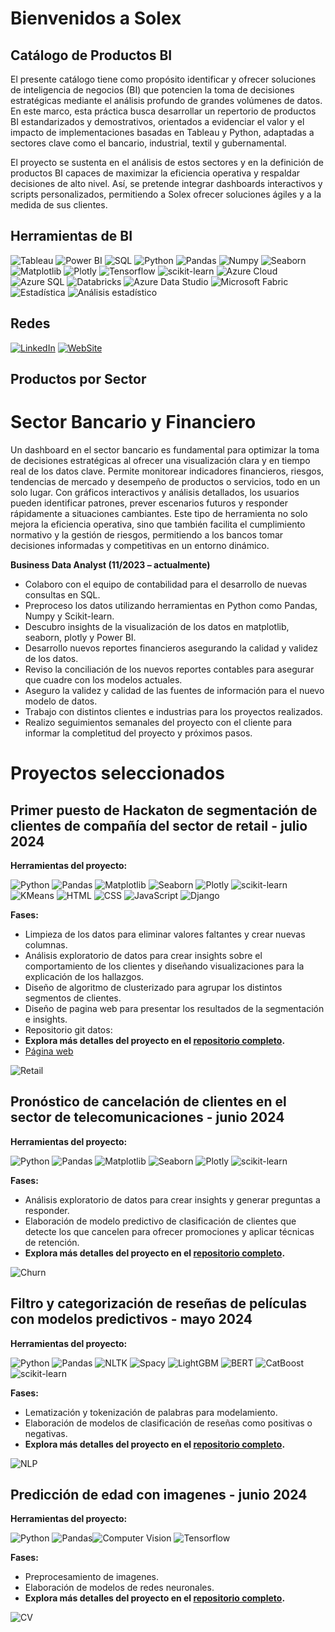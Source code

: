 # Bienvenidos a Solex
## Catálogo de Productos BI
El presente catálogo tiene como propósito identificar y ofrecer soluciones de inteligencia de negocios (BI) que potencien la toma de decisiones estratégicas mediante el análisis profundo de grandes volúmenes de datos. En este marco, esta práctica busca desarrollar un repertorio de productos BI estandarizados y demostrativos, orientados a evidenciar el valor y el impacto de implementaciones basadas en Tableau y Python, adaptadas a sectores clave como el bancario, industrial, textil y gubernamental.

El proyecto se sustenta en el análisis de estos sectores y en la definición de productos BI capaces de maximizar la eficiencia operativa y respaldar decisiones de alto nivel. Así, se pretende integrar dashboards interactivos y scripts personalizados, permitiendo a Solex ofrecer soluciones ágiles y a la medida de sus clientes.

## Herramientas de BI

![Tableau](https://img.shields.io/badge/Tableau-007fff?style=for-the-badge&logo=power-bi&logoColor=white)
![Power BI](https://img.shields.io/badge/Power_BI-FFBE00?style=for-the-badge&logo=power-bi&logoColor=white)
![SQL](https://img.shields.io/badge/SQL-ff8000?style=for-the-badge&logo=power-bi&logoColor=white)
![Python](https://img.shields.io/badge/python-357ebd?style=for-the-badge&logo=python&logoColor=white)
![Pandas](https://img.shields.io/badge/pandas-%23357ebd.svg?style=for-the-badge&logo=pandas&logoColor=white)
![Numpy](https://img.shields.io/badge/numpy-%23357ebd.svg?style=for-the-badge&logo=numpy&logoColor=white)
![Seaborn](https://img.shields.io/badge/Seaborn-357ebd?style=for-the-badge)
![Matplotlib](https://img.shields.io/badge/Matplotlib-357ebd?style=for-the-badge)
![Plotly](https://img.shields.io/badge/Plotly-357ebd?style=for-the-badge)
![Tensorflow](https://img.shields.io/badge/Tensorflow-%23357ebd.svg?style=for-the-badge&logo=tensorflow&logoColor=white)
![scikit-learn](https://img.shields.io/badge/scikit--learn-%23357ebd.svg?style=for-the-badge&logo=scikit-learn&logoColor=white)
![Azure Cloud](https://img.shields.io/badge/Azure_Cloud-%23357ebd.svg?style=for-the-badge)
![Azure SQL](https://img.shields.io/badge/Azure_SQL-%23357ebd.svg?style=for-the-badge)
![Databricks](https://img.shields.io/badge/Databricks-%23357ebd.svg?style=for-the-badge)
![Azure Data Studio](https://img.shields.io/badge/Azure_Data_Studio-%23357ebd.svg?style=for-the-badge)
![Microsoft Fabric](https://img.shields.io/badge/Microsoft_Fabric-%23357ebd.svg?style=for-the-badge)
![Estadística](https://img.shields.io/badge/Estad%C3%ADstica-%23357ebd.svg?style=for-the-badge)
![Análisis estadístico](https://img.shields.io/badge/An%C3%A1lisis_Estad%C3%ADstico-%23357ebd.svg?style=for-the-badge)

## Redes

[![LinkedIn](https://img.shields.io/badge/LinkedIn-0077B5?style=for-the-badge&logo=linkedin&logoColor=white)](https://www.linkedin.com/in/jecj/)
[![WebSite](https://img.shields.io/badge/WebSite-0077B5?style=for-the-badge&logo=website&logoColor=white)](mailto:santicar1809@gmail.com)

## Productos por Sector

# Sector Bancario y Financiero

Un dashboard en el sector bancario es fundamental para optimizar la toma de decisiones estratégicas al ofrecer una visualización clara y en tiempo real de los datos clave. Permite monitorear indicadores financieros, riesgos, tendencias de mercado y desempeño de productos o servicios, todo en un solo lugar. Con gráficos interactivos y análisis detallados, los usuarios pueden identificar patrones, prever escenarios futuros y responder rápidamente a situaciones cambiantes. Este tipo de herramienta no solo mejora la eficiencia operativa, sino que también facilita el cumplimiento normativo y la gestión de riesgos, permitiendo a los bancos tomar decisiones informadas y competitivas en un entorno dinámico.

**Business Data Analyst (11/2023 – actualmente)**

- Colaboro con el equipo de contabilidad para el desarrollo de nuevas consultas en SQL.
- Preproceso los datos utilizando herramientas en Python como Pandas, Numpy y Scikit-learn.
- Descubro insights de la visualización de los datos en matplotlib, seaborn, plotly y Power BI.
- Desarrollo nuevos reportes financieros asegurando la calidad y validez de los datos.
- Reviso la conciliación de los nuevos reportes contables para asegurar que cuadre con los modelos actuales.
- Aseguro la validez y calidad de las fuentes de información para el nuevo modelo de datos.
- Trabajo con distintos clientes e industrias para los proyectos realizados.
- Realizo seguimientos semanales del proyecto con el cliente para informar la completitud del proyecto y próximos pasos.

# Proyectos seleccionados

## Primer puesto de Hackaton de segmentación de clientes de compañía del sector de retail - julio 2024

**Herramientas del proyecto:**

![Python](https://img.shields.io/badge/python-357ebd?style=for-the-badge&logo=python&logoColor=white) 
![Pandas](https://img.shields.io/badge/pandas-%23357ebd.svg?style=for-the-badge&logo=pandas&logoColor=white)
![Matplotlib](https://img.shields.io/badge/Matplotlib-357ebd?style=for-the-badge)
![Seaborn](https://img.shields.io/badge/Seaborn-357ebd?style=for-the-badge)
![Plotly](https://img.shields.io/badge/Plotly-357ebd?style=for-the-badge)
![scikit-learn](https://img.shields.io/badge/scikit--learn-%23357ebd.svg?style=for-the-badge&logo=scikit-learn&logoColor=white)
![KMeans](https://img.shields.io/badge/KMeans-0078D7?style=for-the-badge&logo=scikitlearn&logoColor=white)
![HTML](https://img.shields.io/badge/HTML5-E34F26?style=for-the-badge&logo=html5&logoColor=white)
![CSS](https://img.shields.io/badge/CSS3-1572B6?style=for-the-badge&logo=css3&logoColor=white)
![JavaScript](https://img.shields.io/badge/JavaScript-F7DF1E?style=for-the-badge&logo=javascript&logoColor=black)
![Django](https://img.shields.io/badge/Django-092E20?style=for-the-badge&logo=django&logoColor=white)

**Fases:**

- Limpieza de los datos para eliminar valores faltantes y crear nuevas columnas. 
- Análisis exploratorio de datos para crear insights sobre el comportamiento de los clientes y diseñando visualizaciones para la explicación de los hallazgos. 
- Diseño de algoritmo de clusterizado para agrupar los distintos segmentos de clientes.
- Diseño de pagina web para presentar los resultados de la segmentación e insights. 
- Repositorio git datos: 
- **Explora más detalles del proyecto en el [repositorio completo](https://github.com/HidenLacan/Hackaton-data).**
- [Página web](https://hackatonersfrontend.onrender.com/)

![Retail](/assets/img/retail.jpeg)

## Pronóstico de cancelación de clientes en el sector de telecomunicaciones - junio 2024

**Herramientas del proyecto:**

![Python](https://img.shields.io/badge/python-357ebd?style=for-the-badge&logo=python&logoColor=white)
![Pandas](https://img.shields.io/badge/pandas-%23357ebd.svg?style=for-the-badge&logo=pandas&logoColor=white)
![Matplotlib](https://img.shields.io/badge/Matplotlib-357ebd?style=for-the-badge)
![Seaborn](https://img.shields.io/badge/Seaborn-357ebd?style=for-the-badge)
![Plotly](https://img.shields.io/badge/Plotly-357ebd?style=for-the-badge)
![scikit-learn](https://img.shields.io/badge/scikit--learn-%23357ebd.svg?style=for-the-badge&logo=scikit-learn&logoColor=white)

**Fases:**

- Análisis exploratorio de datos para crear insights y generar preguntas a responder. 
- Elaboración de modelo predictivo de clasificación de clientes que detecte los que cancelen para ofrecer promociones y aplicar técnicas de retención.
- **Explora más detalles del proyecto en el [repositorio completo](https://github.com/santicar1809/interconect).**

![Churn](/assets/img/churn.jpeg)

## Filtro y categorización de reseñas de películas con modelos predictivos - mayo 2024

**Herramientas del proyecto:**

![Python](https://img.shields.io/badge/python-357ebd?style=for-the-badge&logo=python&logoColor=white)
![Pandas](https://img.shields.io/badge/pandas-%23357ebd.svg?style=for-the-badge&logo=pandas&logoColor=white)
![NLTK](https://img.shields.io/badge/NLTK-357ebd?style=for-the-badge)
![Spacy](https://img.shields.io/badge/Spacy-357ebd?style=for-the-badge)
![LightGBM](https://img.shields.io/badge/LightGBM-017E7E?style=for-the-badge&logo=LightGBM&logoColor=white)
![BERT](https://img.shields.io/badge/BERT-FFC107?style=for-the-badge&logo=BERT&logoColor=black)
![CatBoost](https://img.shields.io/badge/CatBoost-FF6F00?style=for-the-badge&logo=CatBoost&logoColor=white)
![scikit-learn](https://img.shields.io/badge/scikit--learn-%23357ebd.svg?style=for-the-badge&logo=scikit-learn&logoColor=white)

**Fases:**

- Lematización y tokenización de palabras para modelamiento. 
- Elaboración de modelos de clasificación de reseñas como positivas o negativas.
- **Explora más detalles del proyecto en el [repositorio completo](https://github.com/santicar1809/aprendizaje_automatico_textos).**

![NLP](/assets/img/nlp.jpeg)

## Predicción de edad con imagenes - junio 2024

**Herramientas del proyecto:**

![Python](https://img.shields.io/badge/python-357ebd?style=for-the-badge&logo=python&logoColor=white)
![Pandas](https://img.shields.io/badge/pandas-%23357ebd.svg?style=for-the-badge&logo=pandas&logoColor=white)![Computer Vision](https://img.shields.io/badge/Computer%20Vision-CV-blue?style=for-the-badge&logo=opencv&logoColor=white)
![Tensorflow](https://img.shields.io/badge/Tensorflow-%23357ebd.svg?style=for-the-badge&logo=tensorflow&logoColor=white)

**Fases:**

- Preprocesamiento de imagenes.
- Elaboración de modelos de redes neuronales.
- **Explora más detalles del proyecto en el [repositorio completo](https://github.com/santicar1809/aprendizaje_automatico_textos).**

![CV](/assets/img/cv.jpeg)
